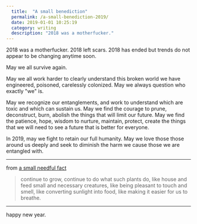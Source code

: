```yaml
---
  title:  "A small benediction"
  permalink: /a-small-benediction-2019/
  date: 2019-01-01 10:25:19
  category: writing
  description: "2018 was a motherfucker."
---
```


2018 was a motherfucker. 2018 left scars. 2018 has ended but trends do not appear to be changing anytime soon.

May we all survive again.

May we all work harder to clearly understand this broken world we have engineered, poisoned, carelessly colonized. May we always question who exactly "we" is.

May we recognize our entanglements, and work to understand which are toxic and which can sustain us. May we find the courage to prune, deconstruct, burn, abolish the things that will limit our future. May we find the patience, hope, wisdom to nurture, maintain, protect, create the things that we will need to see a future that is better for everyone.

In 2019, may we fight to retain our full humanity. May we love those those around us deeply and seek to diminish the harm we cause those we are entangled with.

----

from [a small needful fact](https://www.poets.org/poetsorg/poem/small-needful-fact)


> continue to grow, continue
  to do what such plants do, like house
  and feed small and necessary creatures,
  like being pleasant to touch and smell,
  like converting sunlight
  into food, like making it easier
  for us to breathe.

----

happy new year.
